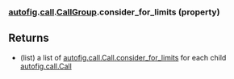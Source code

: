 ### [autofig](autofig.md).[call](autofig.call.md).[CallGroup](autofig.call.CallGroup.md).consider_for_limits (property)




Returns
---------
* (list) a list of  [autofig.call.Call.consider_for_limits](autofig.call.Call.consider_for_limits.md) for each child
    [autofig.call.Call](autofig.call.Call.md)

